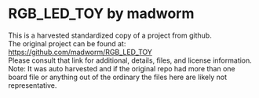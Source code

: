 
# RGB_LED_TOY by madworm  
This is a harvested standardized copy of a project from github.  
The original project can be found at:  
https://github.com/madworm/RGB_LED_TOY  
Please consult that link for additional, details, files, and license information.  
Note: It was auto harvested and if the original repo had more than one board file or anything out of the ordinary the files here are likely not representative.  
    